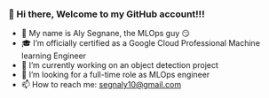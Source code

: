### 👋 Hi there, Welcome to my GitHub account!!!

- 👋 My name is Aly Segnane, the MLOps guy 😏
- 🎓 I’m officially certified as a Google Cloud Professional Machine learning Engineer
- 🔭 I’m currently working on an object detection project 
- 🤔 I’m looking for a full-time role as MLOps engineer
- 📫 How to reach me: segnaly10@gmail.com

<!--
**Segnaly-2021/Segnaly-2021** is a ✨ _special_ ✨ repository because its `README.md` (this file) appears on your GitHub profile.

Here are some ideas to get you started:
-->
